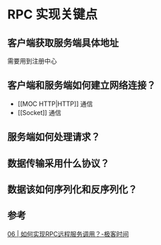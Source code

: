 # RPC 实现关键点

## 客户端获取服务端具体地址

需要用到注册中心

## 客户端和服务端如何建立网络连接？

- [[MOC HTTP|HTTP]] 通信
- [[Socket]] 通信

## 服务端如何处理请求？

## 数据传输采用什么协议？

## 数据该如何序列化和反序列化？

## 参考

[06 | 如何实现RPC远程服务调用？-极客时间](https://time.geekbang.org/column/article/15092)